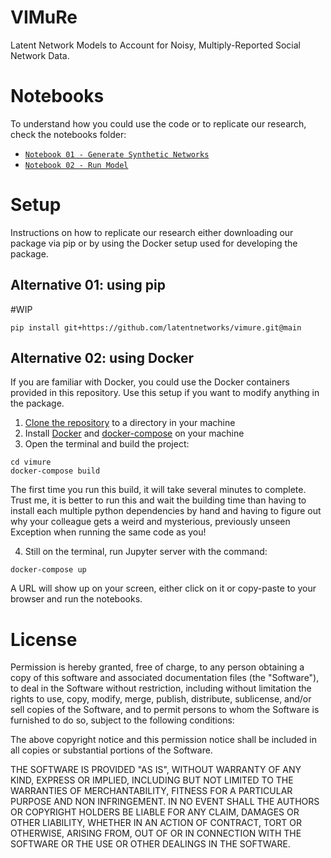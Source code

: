 # VIMuRe

Latent Network Models to Account for Noisy, Multiply-Reported Social Network Data.

# Notebooks

To understand how you could use the code or to replicate our research, check the notebooks folder:

- [`Notebook 01 - Generate Synthetic Networks`](https://github.com/latentnetworks/vimure/blob/main/notebooks/Notebook%2001%20-%20Generate%20Synthetic%20Networks.ipynb)
- [`Notebook 02 - Run Model`](https://github.com/latentnetworks/vimure/blob/main/notebooks/Notebook%2002%20-%20Run%20Model.ipynb)


# Setup

Instructions on how to replicate our research either downloading our package via pip or by using the Docker setup used for developing the package.

## Alternative 01: using pip

\#WIP

```console
pip install git+https://github.com/latentnetworks/vimure.git@main
```

## Alternative 02: using Docker

If you are familiar with Docker, you could use the Docker containers provided in this repository. Use this setup if you want to modify anything in the package.

1. [Clone the repository](https://docs.github.com/en/github/creating-cloning-and-archiving-repositories/cloning-a-repository-from-github/cloning-a-repository) to a directory in your machine
2. Install [Docker](https://docs.docker.com/get-docker/) and [docker-compose](https://docs.docker.com/compose/install/) on your machine
3. Open the terminal and build the project:
```{console}
cd vimure
docker-compose build
```
The first time you run this build, it will take several minutes to complete. Trust me, it is better to run this and wait the building time than having to install each multiple python dependencies by hand and having to figure out why your colleague gets a weird and mysterious, previously unseen Exception when running the same code as you!

4. Still on the terminal, run Jupyter server with the command:
```{console}
docker-compose up
```

A URL will show up on your screen, either click on it or copy-paste to your browser and run the notebooks.

# License

Permission is hereby granted, free of charge, to any person obtaining a copy of this software and associated documentation files (the "Software"), to deal in the Software without restriction, including without limitation the rights to use, copy, modify, merge, publish, distribute, sublicense, and/or sell copies of the Software, and to permit persons to whom the Software is furnished to do so, subject to the following conditions:

The above copyright notice and this permission notice shall be included in all copies or substantial portions of the Software.

THE SOFTWARE IS PROVIDED "AS IS", WITHOUT WARRANTY OF ANY KIND, EXPRESS OR IMPLIED, INCLUDING BUT NOT LIMITED TO THE WARRANTIES OF MERCHANTABILITY, FITNESS FOR A PARTICULAR PURPOSE AND NON INFRINGEMENT. IN NO EVENT SHALL THE AUTHORS OR COPYRIGHT HOLDERS BE LIABLE FOR ANY CLAIM, DAMAGES OR OTHER LIABILITY, WHETHER IN AN ACTION OF CONTRACT, TORT OR OTHERWISE, ARISING FROM, OUT OF OR IN CONNECTION WITH THE SOFTWARE OR THE USE OR OTHER DEALINGS IN THE SOFTWARE.
